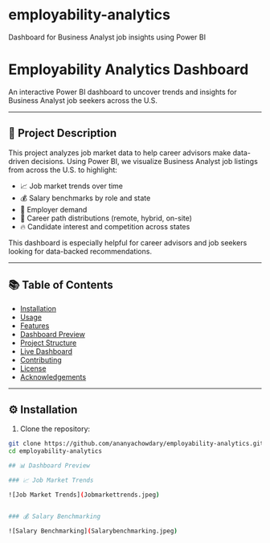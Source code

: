 # employability-analytics
Dashboard for Business Analyst job insights using Power BI
# Employability Analytics Dashboard
An interactive Power BI dashboard to uncover trends and insights for Business Analyst job seekers across the U.S.

---

## 📄 Project Description

This project analyzes job market data to help career advisors make data-driven decisions. Using Power BI, we visualize Business Analyst job listings from across the U.S. to highlight:

- 📈 Job market trends over time
- 💰 Salary benchmarks by role and state
- 📍 Employer demand
- 🧭 Career path distributions (remote, hybrid, on-site)
- 🔥 Candidate interest and competition across states

This dashboard is especially helpful for career advisors and job seekers looking for data-backed recommendations.

---

## 📚 Table of Contents

- [Installation](#installation)
- [Usage](#usage)
- [Features](#features)
- [Dashboard Preview](#dashboard-preview)
- [Project Structure](#project-structure)
- [Live Dashboard](#live-dashboard)
- [Contributing](#contributing)
- [License](#license)
- [Acknowledgements](#acknowledgements)

---

## ⚙️ Installation

1. Clone the repository:
```bash
git clone https://github.com/ananyachowdary/employability-analytics.git
cd employability-analytics

## 📊 Dashboard Preview

### 📈 Job Market Trends

![Job Market Trends](Jobmarkettrends.jpeg)


### 💰 Salary Benchmarking

![Salary Benchmarking](Salarybenchmarking.jpeg)

